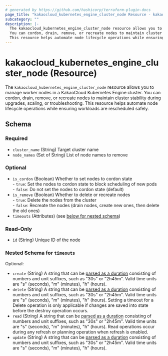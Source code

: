 ```yaml
---
# generated by https://github.com/hashicorp/terraform-plugin-docs
page_title: "kakaocloud_kubernetes_engine_cluster_node Resource - kakaocloud"
subcategory: ""
description: |-
  The kakaocloud_kubernetes_engine_cluster_node resource allows you to manage worker nodes in a KakaoCloud Kubernetes Engine cluster.
  You can cordon, drain, remove, or recreate nodes to maintain cluster stability during upgrades, scaling, or troubleshooting.
  This resource helps automate node lifecycle operations while ensuring workloads are rescheduled safely.
---
```


# kakaocloud_kubernetes_engine_cluster_node (Resource)

The `kakaocloud_kubernetes_engine_cluster_node` resource allows you to manage worker nodes in a KakaoCloud Kubernetes Engine cluster.
You can cordon, drain, remove, or recreate nodes to maintain cluster stability during upgrades, scaling, or troubleshooting.
This resource helps automate node lifecycle operations while ensuring workloads are rescheduled safely.



<!-- schema generated by tfplugindocs -->
## Schema

### Required

- `cluster_name` (String) Target cluster name
- `node_names` (Set of String) List of node names to remove

### Optional

- `is_cordon` (Boolean) Whether to set nodes to cordon state <br/>- `true`: Set the nodes to cordon state to block scheduling of new pods <br/>- `false`: Do not set the nodes to cordon state (default)
- `is_remove` (Boolean) Whether to delete or recreate nodes <br/> - `true`: Delete the nodes from the cluster <br/> - `false`: Recreate the nodes (drain nodes, create new ones, then delete the old ones)
- `timeouts` (Attributes) (see [below for nested schema](#nestedatt--timeouts))

### Read-Only

- `id` (String) Unique ID of the node

<a id="nestedatt--timeouts"></a>
### Nested Schema for `timeouts`

Optional:

- `create` (String) A string that can be [parsed as a duration](https://pkg.go.dev/time#ParseDuration) consisting of numbers and unit suffixes, such as "30s" or "2h45m". Valid time units are "s" (seconds), "m" (minutes), "h" (hours).
- `delete` (String) A string that can be [parsed as a duration](https://pkg.go.dev/time#ParseDuration) consisting of numbers and unit suffixes, such as "30s" or "2h45m". Valid time units are "s" (seconds), "m" (minutes), "h" (hours). Setting a timeout for a Delete operation is only applicable if changes are saved into state before the destroy operation occurs.
- `read` (String) A string that can be [parsed as a duration](https://pkg.go.dev/time#ParseDuration) consisting of numbers and unit suffixes, such as "30s" or "2h45m". Valid time units are "s" (seconds), "m" (minutes), "h" (hours). Read operations occur during any refresh or planning operation when refresh is enabled.
- `update` (String) A string that can be [parsed as a duration](https://pkg.go.dev/time#ParseDuration) consisting of numbers and unit suffixes, such as "30s" or "2h45m". Valid time units are "s" (seconds), "m" (minutes), "h" (hours).
